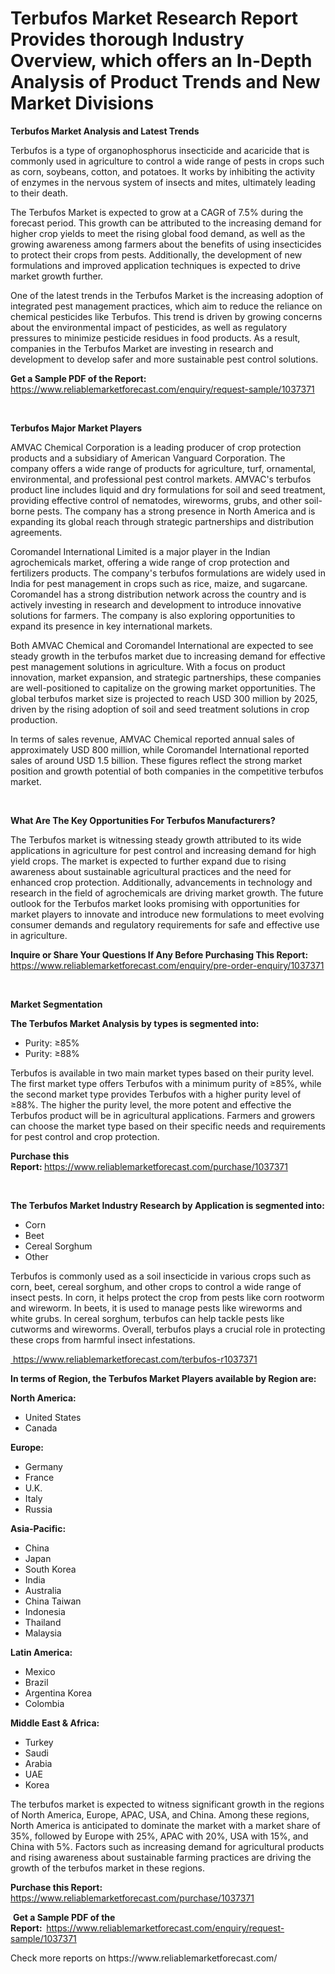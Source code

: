 <p><h1>Terbufos Market Research Report Provides thorough Industry Overview, which offers an In-Depth Analysis of Product Trends and New Market Divisions</h1></p><p><strong>Terbufos Market Analysis and Latest Trends</strong></p>
<p><p>Terbufos is a type of organophosphorus insecticide and acaricide that is commonly used in agriculture to control a wide range of pests in crops such as corn, soybeans, cotton, and potatoes. It works by inhibiting the activity of enzymes in the nervous system of insects and mites, ultimately leading to their death.</p><p>The Terbufos Market is expected to grow at a CAGR of 7.5% during the forecast period. This growth can be attributed to the increasing demand for higher crop yields to meet the rising global food demand, as well as the growing awareness among farmers about the benefits of using insecticides to protect their crops from pests. Additionally, the development of new formulations and improved application techniques is expected to drive market growth further.</p><p>One of the latest trends in the Terbufos Market is the increasing adoption of integrated pest management practices, which aim to reduce the reliance on chemical pesticides like Terbufos. This trend is driven by growing concerns about the environmental impact of pesticides, as well as regulatory pressures to minimize pesticide residues in food products. As a result, companies in the Terbufos Market are investing in research and development to develop safer and more sustainable pest control solutions.</p></p>
<p><strong>Get a Sample PDF of the Report:&nbsp;</strong> <a href="https://www.reliablemarketforecast.com/enquiry/request-sample/1037371">https://www.reliablemarketforecast.com/enquiry/request-sample/1037371</a></p>
<p>&nbsp;</p>
<p><strong>Terbufos Major Market Players</strong></p>
<p><p>AMVAC Chemical Corporation is a leading producer of crop protection products and a subsidiary of American Vanguard Corporation. The company offers a wide range of products for agriculture, turf, ornamental, environmental, and professional pest control markets. AMVAC's terbufos product line includes liquid and dry formulations for soil and seed treatment, providing effective control of nematodes, wireworms, grubs, and other soil-borne pests. The company has a strong presence in North America and is expanding its global reach through strategic partnerships and distribution agreements.</p><p>Coromandel International Limited is a major player in the Indian agrochemicals market, offering a wide range of crop protection and fertilizers products. The company's terbufos formulations are widely used in India for pest management in crops such as rice, maize, and sugarcane. Coromandel has a strong distribution network across the country and is actively investing in research and development to introduce innovative solutions for farmers. The company is also exploring opportunities to expand its presence in key international markets.</p><p>Both AMVAC Chemical and Coromandel International are expected to see steady growth in the terbufos market due to increasing demand for effective pest management solutions in agriculture. With a focus on product innovation, market expansion, and strategic partnerships, these companies are well-positioned to capitalize on the growing market opportunities. The global terbufos market size is projected to reach USD 300 million by 2025, driven by the rising adoption of soil and seed treatment solutions in crop production.</p><p>In terms of sales revenue, AMVAC Chemical reported annual sales of approximately USD 800 million, while Coromandel International reported sales of around USD 1.5 billion. These figures reflect the strong market position and growth potential of both companies in the competitive terbufos market.</p></p>
<p>&nbsp;</p>
<p><strong>What Are The Key Opportunities For Terbufos Manufacturers?</strong></p>
<p><p>The Terbufos market is witnessing steady growth attributed to its wide applications in agriculture for pest control and increasing demand for high yield crops. The market is expected to further expand due to rising awareness about sustainable agricultural practices and the need for enhanced crop protection. Additionally, advancements in technology and research in the field of agrochemicals are driving market growth. The future outlook for the Terbufos market looks promising with opportunities for market players to innovate and introduce new formulations to meet evolving consumer demands and regulatory requirements for safe and effective use in agriculture.</p></p>
<p><strong>Inquire or Share Your Questions If Any Before Purchasing This Report:</strong> <a href="https://www.reliablemarketforecast.com/enquiry/pre-order-enquiry/1037371">https://www.reliablemarketforecast.com/enquiry/pre-order-enquiry/1037371</a></p>
<p>&nbsp;</p>
<p><strong>Market Segmentation</strong></p>
<p><strong>The Terbufos Market Analysis by types is segmented into:</strong></p>
<p><ul><li>Purity: ≥85%</li><li>Purity: ≥88%</li></ul></p>
<p><p>Terbufos is available in two main market types based on their purity level. The first market type offers Terbufos with a minimum purity of ≥85%, while the second market type provides Terbufos with a higher purity level of ≥88%. The higher the purity level, the more potent and effective the Terbufos product will be in agricultural applications. Farmers and growers can choose the market type based on their specific needs and requirements for pest control and crop protection.</p></p>
<p><strong>Purchase this Report:&nbsp;</strong><a href="https://www.reliablemarketforecast.com/purchase/1037371">https://www.reliablemarketforecast.com/purchase/1037371</a></p>
<p>&nbsp;</p>
<p><strong>The Terbufos Market Industry Research by Application is segmented into:</strong></p>
<p><ul><li>Corn</li><li>Beet</li><li>Cereal Sorghum</li><li>Other</li></ul></p>
<p><p>Terbufos is commonly used as a soil insecticide in various crops such as corn, beet, cereal sorghum, and other crops to control a wide range of insect pests. In corn, it helps protect the crop from pests like corn rootworm and wireworm. In beets, it is used to manage pests like wireworms and white grubs. In cereal sorghum, terbufos can help tackle pests like cutworms and wireworms. Overall, terbufos plays a crucial role in protecting these crops from harmful insect infestations.</p></p>
<p><a href="https://www.reliablemarketforecast.com/terbufos-r1037371">&nbsp;https://www.reliablemarketforecast.com/terbufos-r1037371</a></p>
<p><strong>In terms of Region, the Terbufos Market Players available by Region are:</strong></p>
<p>
    <p> <strong> North America: </strong>
        <ul>
            <li>United States</li>
            <li>Canada</li>
        </ul>
        </p> 
    <p> <strong> Europe: </strong>
        <ul>
            <li>Germany</li>
            <li>France</li>
            <li>U.K.</li>
            <li>Italy</li>
            <li>Russia</li>
        </ul>
        </p> 
    <p> <strong> Asia-Pacific: </strong>
        <ul>
            <li>China</li>
            <li>Japan</li>
            <li>South Korea</li>
            <li>India</li>
            <li>Australia</li>
            <li>China Taiwan</li>
            <li>Indonesia</li>
            <li>Thailand</li>
            <li>Malaysia</li>
        </ul>
        </p> 
    <p> <strong> Latin America: </strong>
        <ul>
            <li>Mexico</li>
            <li>Brazil</li>
            <li>Argentina Korea</li>
            <li>Colombia</li>
        </ul>
        </p> 
    <p> <strong> Middle East & Africa: </strong>
        <ul>
            <li>Turkey</li>
            <li>Saudi</li>
            <li>Arabia</li>
            <li>UAE</li>
            <li>Korea</li>
        </ul>
    </p>
    </p>
<p><p>The terbufos market is expected to witness significant growth in the regions of North America, Europe, APAC, USA, and China. Among these regions, North America is anticipated to dominate the market with a market share of 35%, followed by Europe with 25%, APAC with 20%, USA with 15%, and China with 5%. Factors such as increasing demand for agricultural products and rising awareness about sustainable farming practices are driving the growth of the terbufos market in these regions.</p></p>
<p><strong>Purchase this Report: </strong><a href="https://www.reliablemarketforecast.com/purchase/1037371">https://www.reliablemarketforecast.com/purchase/1037371</a></p>
<p>&nbsp;<strong>Get a Sample PDF of the Report:&nbsp;&nbsp;</strong><a href="https://www.reliablemarketforecast.com/enquiry/request-sample/1037371">https://www.reliablemarketforecast.com/enquiry/request-sample/1037371</a></p>
<p><strong></strong></p>
<p>Check more reports on https://www.reliablemarketforecast.com/</p>